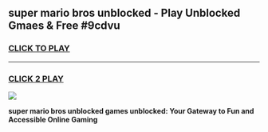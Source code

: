 
## super mario bros unblocked - Play Unblocked Gmaes & Free #9cdvu
<h3>
<a href="https://news.freeplayer.one?title=super_mario_bros_unblocked&ref=24F">CLICK TO PLAY</a></h3>
<hr>

<h3>
<a href="https://news.freeplayer.one?title=super_mario_bros_unblocked&ref=24F">CLICK 2 PLAY</a>
  
</h3>

<a href="https://news.freeplayer.one?title=super_mario_bros_unblocked&ref=24F/"><img src="https://clearcache.store/games.png"></a>


**super mario bros unblocked games unblocked: Your Gateway to Fun and Accessible Online Gaming**
